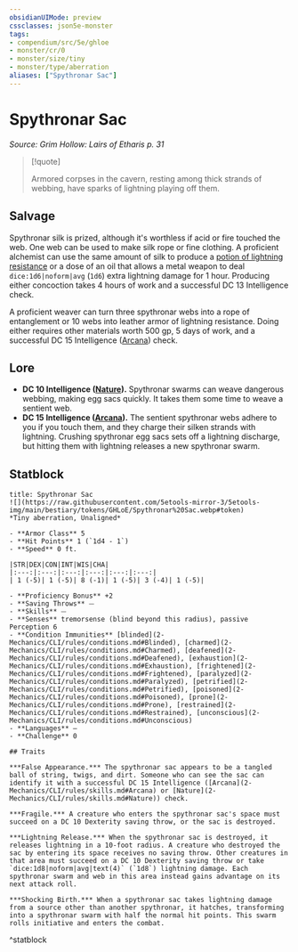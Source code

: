 ```yaml
---
obsidianUIMode: preview
cssclasses: json5e-monster
tags:
- compendium/src/5e/ghloe
- monster/cr/0
- monster/size/tiny
- monster/type/aberration
aliases: ["Spythronar Sac"]
---
```

# Spythronar Sac
*Source: Grim Hollow: Lairs of Etharis p. 31*  

> [!quote]  
> 
> Armored corpses in the cavern, resting among thick strands of webbing, have sparks of lightning playing off them.

## Salvage

Spythronar silk is prized, although it's worthless if acid or fire touched the web. One web can be used to make silk rope or fine clothing. A proficient alchemist can use the same amount of silk to produce a [potion of lightning resistance](2-Mechanics/CLI/items/potion-of-lightning-resistance.md) or a dose of an oil that allows a metal weapon to deal `dice:1d6|noform|avg` (`1d6`) extra lightning damage for 1 hour. Producing either concoction takes 4 hours of work and a successful DC 13 Intelligence check.

A proficient weaver can turn three spythronar webs into a rope of entanglement or 10 webs into leather armor of lightning resistance. Doing either requires other materials worth 500 gp, 5 days of work, and a successful DC 15 Intelligence ([Arcana](2-Mechanics/CLI/rules/skills.md#Arcana)) check.

## Lore

- **DC 10 Intelligence ([Nature](2-Mechanics/CLI/rules/skills.md#Nature)).** Spythronar swarms can weave dangerous webbing, making egg sacs quickly. It takes them some time to weave a sentient web.  
- **DC 15 Intelligence ([Arcana](2-Mechanics/CLI/rules/skills.md#Arcana)).** The sentient spythronar webs adhere to you if you touch them, and they charge their silken strands with lightning. Crushing spythronar egg sacs sets off a lightning discharge, but hitting them with lightning releases a new spythronar swarm.  

## Statblock

```ad-statblock
title: Spythronar Sac
![](https://raw.githubusercontent.com/5etools-mirror-3/5etools-img/main/bestiary/tokens/GHLoE/Spythronar%20Sac.webp#token)
*Tiny aberration, Unaligned*

- **Armor Class** 5
- **Hit Points** 1 (`1d4 - 1`)
- **Speed** 0 ft.

|STR|DEX|CON|INT|WIS|CHA|
|:---:|:---:|:---:|:---:|:---:|:---:|
| 1 (-5)| 1 (-5)| 8 (-1)| 1 (-5)| 3 (-4)| 1 (-5)|

- **Proficiency Bonus** +2
- **Saving Throws** ⏤
- **Skills** ⏤
- **Senses** tremorsense (blind beyond this radius), passive Perception 6
- **Condition Immunities** [blinded](2-Mechanics/CLI/rules/conditions.md#Blinded), [charmed](2-Mechanics/CLI/rules/conditions.md#Charmed), [deafened](2-Mechanics/CLI/rules/conditions.md#Deafened), [exhaustion](2-Mechanics/CLI/rules/conditions.md#Exhaustion), [frightened](2-Mechanics/CLI/rules/conditions.md#Frightened), [paralyzed](2-Mechanics/CLI/rules/conditions.md#Paralyzed), [petrified](2-Mechanics/CLI/rules/conditions.md#Petrified), [poisoned](2-Mechanics/CLI/rules/conditions.md#Poisoned), [prone](2-Mechanics/CLI/rules/conditions.md#Prone), [restrained](2-Mechanics/CLI/rules/conditions.md#Restrained), [unconscious](2-Mechanics/CLI/rules/conditions.md#Unconscious)
- **Languages** —
- **Challenge** 0

## Traits

***False Appearance.*** The spythronar sac appears to be a tangled ball of string, twigs, and dirt. Someone who can see the sac can identify it with a successful DC 15 Intelligence ([Arcana](2-Mechanics/CLI/rules/skills.md#Arcana) or [Nature](2-Mechanics/CLI/rules/skills.md#Nature)) check.

***Fragile.*** A creature who enters the spythronar sac's space must succeed on a DC 10 Dexterity saving throw, or the sac is destroyed.

***Lightning Release.*** When the spythronar sac is destroyed, it releases lightning in a 10-foot radius. A creature who destroyed the sac by entering its space receives no saving throw. Other creatures in that area must succeed on a DC 10 Dexterity saving throw or take `dice:1d8|noform|avg|text(4)` (`1d8`) lightning damage. Each spythronar swarm and web in this area instead gains advantage on its next attack roll.

***Shocking Birth.*** When a spythronar sac takes lightning damage from a source other than another spythronar, it hatches, transforming into a spythronar swarm with half the normal hit points. This swarm rolls initiative and enters the combat.
```
^statblock